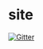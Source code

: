 # site

[![Gitter](https://badges.gitter.im/Join%20Chat.svg)](https://gitter.im/crr/site?utm_source=badge&utm_medium=badge&utm_campaign=pr-badge&utm_content=badge)